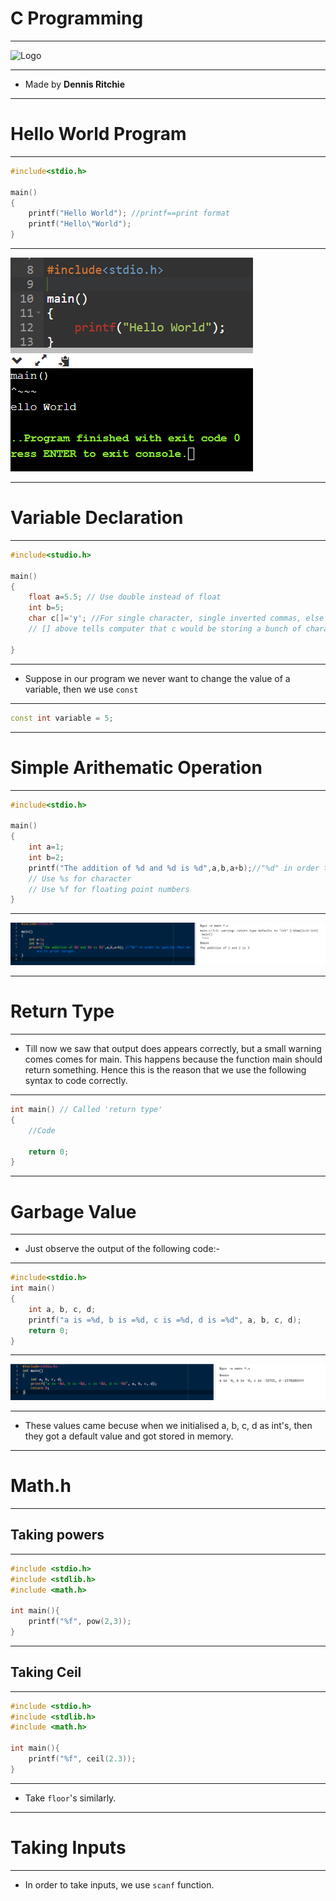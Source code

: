 # C Programming

<hr>

![Logo](https://cdn.iconscout.com/icon/free/png-512/c-programming-569564.png)

<hr>

- Made by **Dennis Ritchie**

<hr>

# Hello World Program

<hr>

```c++
#include<stdio.h>

main()
{
    printf("Hello World"); //printf==print format
    printf("Hello\"World");
}
```

<hr>

![Output](Images/hello_world.png)

<hr>

# Variable Declaration

<hr>

```c++
#include<studio.h>

main()
{
    float a=5.5; // Use double instead of float
    int b=5;
    char c[]='y'; //For single character, single inverted commas, else double.
    // [] above tells computer that c would be storing a bunch of characters

}
```

<hr>

- Suppose in our program we never want to change the value of a variable, then we use `const`

<hr>

```c++
const int variable = 5;
```

<hr>

# Simple Arithematic Operation

<hr>

```c++
#include<stdio.h>

main()
{
    int a=1;
    int b=2;
    printf("The addition of %d and %d is %d",a,b,a+b);//"%d" in order to specify that we are to print integer.
    // Use %s for character
    // Use %f for floating point numbers
}
```

<hr>

![Output](Images/op1.png)

<hr>

# Return Type

<hr>

- Till now we saw that output does appears correctly, but a small warning comes comes for main. This happens because the function main should return something. Hence this is the reason that we use the following syntax to code correctly.

<hr>

```c++
int main() // Called 'return type'
{
    //Code

    return 0;
}
```

<hr>

# Garbage Value

<hr>

- Just observe the output of the following code:-

<hr>

```c++
#include<stdio.h>
int main()
{
    int a, b, c, d;
    printf("a is =%d, b is =%d, c is =%d, d is =%d", a, b, c, d);
    return 0;
}
```

<hr>

![Output](Images/op2.png)

<hr>

- These values came becuse when we initialised a, b, c, d as int's, then they got a default value and got stored in memory.

<hr>

# Math.h

<hr>

## Taking powers

<hr>

```c++
#include <stdio.h>
#include <stdlib.h>
#include <math.h>

int main(){
    printf("%f", pow(2,3));
}
```

<hr>

## Taking Ceil

<hr>

```c++
#include <stdio.h>
#include <stdlib.h>
#include <math.h>

int main(){
    printf("%f", ceil(2.3));
}
```

<hr>

- Take `floor`'s similarly.

<hr>

# Taking Inputs

<hr>

- In order to take inputs, we use `scanf` function.